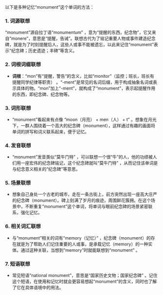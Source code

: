 以下是多种记忆“monument”这个单词的方法：

### 1. 词源联想
“monument”源自拉丁语“monumentum” ，意为“提醒的东西，纪念物”，它又来自“monere”，意思是“提醒，告诫”。联想古代为了铭记重要人物或事件建造纪念碑，就是为了时刻提醒后人，这些人或事不能被遗忘，以此来记住“monument”表示“纪念碑；历史遗迹；丰碑”等含义。

### 2. 词根词缀联想
 - **词根**：“mon”有“提醒，警告”的含义，比如“monitor”（监控；班长，班长有提醒同学纪律等职责） 。“-ment”是常见的名词后缀，用于构成抽象名词或表示具体的物。“mon”加上“-ment”，就构成了“monument”，表示起提醒作用的东西，即纪念碑、纪念物等。

### 3. 词形联想
 - “monument”看起来有点像 “moon（月亮） + men（人） + t” 。想象在月光下，一群人围绕着一个高大的纪念碑（monument），这样通过有趣的画面将单词的拼写和词义联系起来，便于记忆。

### 4. 发音联想
 - “monument”发音类似“莫牛门特” ，可以联想一个很“牛”的人，他的功绩被人们用一座宏伟的纪念碑铭记，这个纪念碑就叫“莫牛门特” ，从而记住该单词是与纪念意义相关的“纪念碑”等意思。

### 5. 场景联想
 - 想象自己身处一个古老的城市，走在一条古街上，前方突然出现一座高大庄严的纪念碑（monument）。碑上刻满了岁月的痕迹，周围鲜花簇拥。在这个场景中，不断重复“monument”这个单词，将单词与眼前纪念碑的场景紧密联系，强化记忆。

### 6. 相关词汇联想
 - 与“monument”相关的词有“memory（记忆）” ，纪念碑（monument）的存在就是为了帮助人们记住重要的人或事，是承载记忆（memory）的一种实体。通过这种关联，当想到“memory”时就能联想到“monument” 。

### 7. 短语联想
 - 常见短语“national monument”，意思是“国家历史文物；国家纪念碑” 。记住这个短语，在使用和记忆时就会更容易想起“monument”的含义，同时也了解了它在具体语境中的用法。 